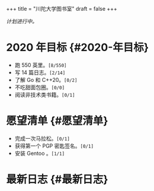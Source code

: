 +++
title = "川陀大学图书室"
draft = false
+++

_计划进行中。_


# 2020 年目标 {#2020-年目标}

-   跑 550 英里。<code>[8/550]</code>
-   写 14 篇日志。<code>[2/14]</code>
-   了解 Go 和 C++20。<code>[0/2]</code>
-   不吃甜面包圈。<code>[0/0]</code>
-   阅读非技术类书籍。<code>[0/1]</code>


# 愿望清单 {#愿望清单}

-   完成一次马拉松。<code>[0/1]</code>
-   获得第一个 PGP 密匙签名。<code>[0/1]</code>
-   安装 Gentoo 。<code>[1/1]</code>


# 最新日志 {#最新日志}
